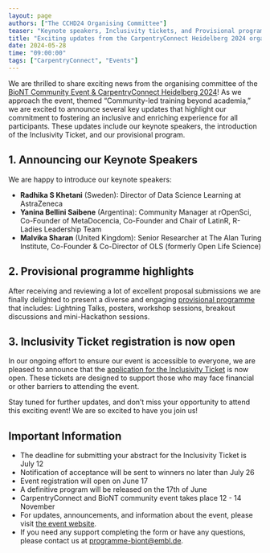 ```yaml
---
layout: page
authors: ["The CCHD24 Organising Committee"]
teaser: "Keynote speakers, Inclusivity tickets, and Provisional programme announced for BioNT Community Event & CarpentryConnect Heidelberg 2024"
title: "Exciting updates from the CarpentryConnect Heidelberg 2024 organising committee"
date: 2024-05-28
time: "09:00:00"
tags: ["CarpentryConnect", "Events"]
---
```

We are thrilled to share exciting news from the organising committee of the [BioNT Community Event & CarpentryConnect Heidelberg 2024](https://biont-training.eu/event-details/CarpentryConnect2024)! As we approach the event, themed “Community-led training beyond academia,” we are excited to announce several key updates that highlight our commitment to fostering an inclusive and enriching experience for all participants. These updates include our keynote speakers, the introduction of the Inclusivity Ticket, and our provisional program.

## 1. Announcing our Keynote Speakers

We are happy to introduce our keynote speakers:

* **Radhika S Khetani** (Sweden): Director of Data Science Learning at AstraZeneca
* **Yanina Bellini Saibene** (Argentina): Community Manager at rOpenSci, Co-Founder of MetaDocencia, Co-Founder and Chair of LatinR, R-Ladies Leadership Team
* **Malvika Sharan** (United Kingdom): Senior Researcher at The Alan Turing Institute, Co-Founder & Co-Director of OLS (formerly Open Life Science)

## 2. Provisional programme highlights

After receiving and reviewing a lot of excellent proposal submissions we are finally delighted to present a diverse and engaging [provisional programme](https://biont-training.eu/event-details/conference-programme) that includes: Lightning Talks, posters, workshop sessions, breakout discussions and mini-Hackathon sessions.

## 3. Inclusivity Ticket registration is now open

In our ongoing effort to ensure our event is accessible to everyone, we are pleased to announce that the [application for the Inclusivity Ticket](https://survey.bio-it.embl.de/195458) is now open. These tickets are designed to support those who may face financial or other barriers to attending the event.

Stay tuned for further updates, and don’t miss your opportunity to attend this exciting event!
We are so excited to have you join us!

## Important Information

* The deadline for submitting your abstract for the Inclusivity Ticket is July 12
* Notification of acceptance will be sent to winners no later than July 26
* Event registration will open on June 17
* A definitive program will be released on the 17th of June
* CarpentryConnect and BioNT community event takes place 12 - 14 November
* For updates, announcements, and information about the event, please visit [the event website](https://biont-training.eu/event-details/CarpentryConnect2024).
* If you need any support completing the form or have any questions, please contact us at [programme-biont@embl.de](programme-biont@embl.de).
